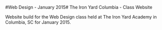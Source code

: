 #Web Design - January 2015#
The Iron Yard Columbia - Class Website

Website build for the Web Design class held at The Iron Yard Academy in Columbia, SC for January 2015.
